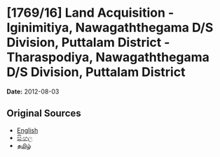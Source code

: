 # [1769/16] Land Acquisition - Iginimitiya, Nawagaththegama D/S Division, Puttalam District - Tharaspodiya, Nawagaththegama D/S Division, Puttalam District

**Date:** 2012-08-03

## Original Sources

- [English](https://documents.gov.lk/view/extra-gazettes/2012/8/1769-16_E.pdf)
- [සිංහල](https://documents.gov.lk/view/extra-gazettes/2012/8/1769-16_S.pdf)
- [தமிழ்](https://documents.gov.lk/view/extra-gazettes/2012/8/1769-16_T.pdf)
